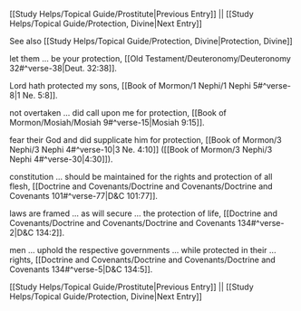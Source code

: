 [[Study Helps/Topical Guide/Prostitute|Previous Entry]]  ||  [[Study Helps/Topical Guide/Protection, Divine|Next Entry]]

 See also [[Study Helps/Topical Guide/Protection, Divine|Protection, Divine]]

 let them ... be your protection, [[Old Testament/Deuteronomy/Deuteronomy 32#^verse-38|Deut. 32:38]].

 Lord hath protected my sons, [[Book of Mormon/1 Nephi/1 Nephi 5#^verse-8|1 Ne. 5:8]].

 not overtaken ... did call upon me for protection, [[Book of Mormon/Mosiah/Mosiah 9#^verse-15|Mosiah 9:15]].

 fear their God and did supplicate him for protection, [[Book of Mormon/3 Nephi/3 Nephi 4#^verse-10|3 Ne. 4:10]] ([[Book of Mormon/3 Nephi/3 Nephi 4#^verse-30|4:30]]).

 constitution ... should be maintained for the rights and protection of all flesh, [[Doctrine and Covenants/Doctrine and Covenants/Doctrine and Covenants 101#^verse-77|D&C 101:77]].

 laws are framed ... as will secure ... the protection of life, [[Doctrine and Covenants/Doctrine and Covenants/Doctrine and Covenants 134#^verse-2|D&C 134:2]].

 men ... uphold the respective governments ... while protected in their ... rights, [[Doctrine and Covenants/Doctrine and Covenants/Doctrine and Covenants 134#^verse-5|D&C 134:5]].

[[Study Helps/Topical Guide/Prostitute|Previous Entry]]  ||  [[Study Helps/Topical Guide/Protection, Divine|Next Entry]]